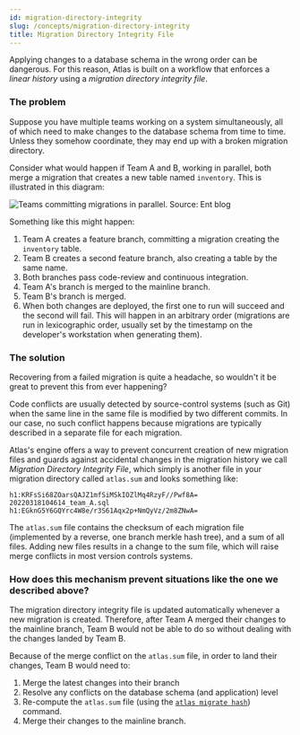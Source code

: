 ```yaml
---
id: migration-directory-integrity
slug: /concepts/migration-directory-integrity
title: Migration Directory Integrity File
---
```


Applying changes to a database schema in the wrong order can be dangerous. For this
reason, Atlas is built on a workflow that enforces a _linear history_ using a 
_migration directory integrity file_.

### The problem

Suppose you have multiple teams working on a system simultaneously, all of which need to make 
changes to the database schema from time to time. Unless they somehow coordinate, they
may end up with a broken migration directory.

Consider what would happen if Team A and B, working in parallel, both merge a migration
that creates a new table named `inventory`. This is illustrated in this diagram:

![Teams committing migrations in parallel. Source: Ent blog](https://entgo.io/images/assets/migrate/no-conflict.svg)

Something like this might happen:
1. Team A creates a feature branch, committing a migration creating the `inventory` table. 
2. Team B creates a second feature branch, also creating a table by the same name. 
3. Both branches pass code-review and continuous integration. 
4. Team A's branch is merged to the mainline branch. 
5. Team B's branch is merged. 
6. When both changes are deployed, the first one to run will succeed and the second will fail.
   This will happen in an arbitrary order (migrations are run in lexicographic order, usually set by the timestamp
   on the developer's workstation when generating them).

### The solution

Recovering from a failed migration is quite a headache, so wouldn't it be great
to prevent this from ever happening?

Code conflicts are usually detected by source-control systems (such as Git) when
the same line in the same file is modified by two different commits. In our case,
no such conflict happens because migrations are typically described in a separate
file for each migration. 

Atlas's engine offers a way to prevent concurrent creation of new migration 
files and guards against accidental changes in the migration history we call
*Migration Directory Integrity File*, which simply is another file in your
migration directory called `atlas.sum` and looks something like:

```text
h1:KRFsSi68ZOarsQAJZ1mfSiMSkIOZlMq4RzyF//Pwf8A=
20220318104614_team_A.sql h1:EGknG5Y6GQYrc4W8e/r3S61Aqx2p+NmQyVz/2m8ZNwA=
```

The `atlas.sum` file contains the checksum of each migration file (implemented by a 
reverse, one branch merkle hash tree), and a sum of all files. Adding new files 
results in a change to the sum file, which will raise merge conflicts in most 
version controls systems. 

### How does this mechanism prevent situations like the one we described above? 

The migration directory integrity file is updated automatically
whenever a new migration is created. Therefore, after Team A merged their changes to
the mainline branch, Team B would not be able to do so without dealing
with the changes landed by Team B.

Because of the merge conflict on the `atlas.sum` file, in order to land
their changes, Team B would need to:
1. Merge the latest changes into their branch
2. Resolve any conflicts on the database schema (and application) level
3. Re-compute the `atlas.sum` file (using the [`atlas migrate hash`](/cli-reference#atlas-migrate-hash))
 command.
4. Merge their changes to the mainline branch. 
